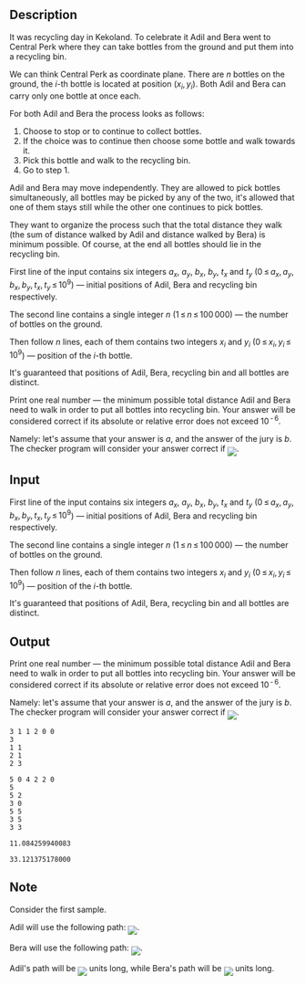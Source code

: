 ## Description

<div><p>It was recycling day in Kekoland. To celebrate it Adil and Bera went to Central Perk where they can take bottles from the ground and put them into a recycling bin.</p><p>We can think Central Perk as coordinate plane. There are <span class="tex-span"><i>n</i></span> bottles on the ground, the <span class="tex-span"><i>i</i></span>-th bottle is located at position <span class="tex-span">(<i>x</i><sub class="lower-index"><i>i</i></sub>, <i>y</i><sub class="lower-index"><i>i</i></sub>)</span>. Both Adil and Bera can carry only one bottle at once each. </p><p>For both Adil and Bera the process looks as follows: </p><ol> <li> Choose to stop or to continue to collect bottles. </li><li> If the choice was to continue then choose some bottle and walk towards it. </li><li> Pick this bottle and walk to the recycling bin. </li><li> Go to step <span class="tex-span">1</span>. </li></ol><p>Adil and Bera may move independently. They are allowed to pick bottles simultaneously, all bottles may be picked by any of the two, it's allowed that one of them stays still while the other one continues to pick bottles.</p><p>They want to organize the process such that the total distance they walk (the sum of distance walked by Adil and distance walked by Bera) is minimum possible. Of course, at the end all bottles should lie in the recycling bin.</p></div><div class="input-specification"><p>First line of the input contains six integers <span class="tex-span"><i>a</i><sub class="lower-index"><i>x</i></sub></span>, <span class="tex-span"><i>a</i><sub class="lower-index"><i>y</i></sub></span>, <span class="tex-span"><i>b</i><sub class="lower-index"><i>x</i></sub></span>, <span class="tex-span"><i>b</i><sub class="lower-index"><i>y</i></sub></span>, <span class="tex-span"><i>t</i><sub class="lower-index"><i>x</i></sub></span> and <span class="tex-span"><i>t</i><sub class="lower-index"><i>y</i></sub></span> (<span class="tex-span">0 ≤ <i>a</i><sub class="lower-index"><i>x</i></sub>, <i>a</i><sub class="lower-index"><i>y</i></sub>, <i>b</i><sub class="lower-index"><i>x</i></sub>, <i>b</i><sub class="lower-index"><i>y</i></sub>, <i>t</i><sub class="lower-index"><i>x</i></sub>, <i>t</i><sub class="lower-index"><i>y</i></sub> ≤ 10<sup class="upper-index">9</sup></span>)&nbsp;— initial positions of Adil, Bera and recycling bin respectively.</p><p>The second line contains a single integer <span class="tex-span"><i>n</i></span> (<span class="tex-span">1 ≤ <i>n</i> ≤ 100 000</span>)&nbsp;— the number of bottles on the ground.</p><p>Then follow <span class="tex-span"><i>n</i></span> lines, each of them contains two integers <span class="tex-span"><i>x</i><sub class="lower-index"><i>i</i></sub></span> and <span class="tex-span"><i>y</i><sub class="lower-index"><i>i</i></sub></span> (<span class="tex-span">0 ≤ <i>x</i><sub class="lower-index"><i>i</i></sub>, <i>y</i><sub class="lower-index"><i>i</i></sub> ≤ 10<sup class="upper-index">9</sup></span>)&nbsp;— position of the <span class="tex-span"><i>i</i></span>-th bottle.</p><p>It's guaranteed that positions of Adil, Bera, recycling bin and all bottles are distinct.</p></div><div class="output-specification"><p>Print one real number&nbsp;— the minimum possible total distance Adil and Bera need to walk in order to put all bottles into recycling bin. Your answer will be considered correct if its absolute or relative error does not exceed <span class="tex-span">10<sup class="upper-index"> - 6</sup></span>.</p><p>Namely: let's assume that your answer is <span class="tex-span"><i>a</i></span>, and the answer of the jury is <span class="tex-span"><i>b</i></span>. The checker program will consider your answer correct if <img align="middle" class="tex-formula" src="file://y1ZOny2q.png" style="max-width: 100.0%;max-height: 100.0%;">.</p></div>

## Input

<p>First line of the input contains six integers <span class="tex-span"><i>a</i><sub class="lower-index"><i>x</i></sub></span>, <span class="tex-span"><i>a</i><sub class="lower-index"><i>y</i></sub></span>, <span class="tex-span"><i>b</i><sub class="lower-index"><i>x</i></sub></span>, <span class="tex-span"><i>b</i><sub class="lower-index"><i>y</i></sub></span>, <span class="tex-span"><i>t</i><sub class="lower-index"><i>x</i></sub></span> and <span class="tex-span"><i>t</i><sub class="lower-index"><i>y</i></sub></span> (<span class="tex-span">0 ≤ <i>a</i><sub class="lower-index"><i>x</i></sub>, <i>a</i><sub class="lower-index"><i>y</i></sub>, <i>b</i><sub class="lower-index"><i>x</i></sub>, <i>b</i><sub class="lower-index"><i>y</i></sub>, <i>t</i><sub class="lower-index"><i>x</i></sub>, <i>t</i><sub class="lower-index"><i>y</i></sub> ≤ 10<sup class="upper-index">9</sup></span>)&nbsp;— initial positions of Adil, Bera and recycling bin respectively.</p><p>The second line contains a single integer <span class="tex-span"><i>n</i></span> (<span class="tex-span">1 ≤ <i>n</i> ≤ 100 000</span>)&nbsp;— the number of bottles on the ground.</p><p>Then follow <span class="tex-span"><i>n</i></span> lines, each of them contains two integers <span class="tex-span"><i>x</i><sub class="lower-index"><i>i</i></sub></span> and <span class="tex-span"><i>y</i><sub class="lower-index"><i>i</i></sub></span> (<span class="tex-span">0 ≤ <i>x</i><sub class="lower-index"><i>i</i></sub>, <i>y</i><sub class="lower-index"><i>i</i></sub> ≤ 10<sup class="upper-index">9</sup></span>)&nbsp;— position of the <span class="tex-span"><i>i</i></span>-th bottle.</p><p>It's guaranteed that positions of Adil, Bera, recycling bin and all bottles are distinct.</p>

## Output

<p>Print one real number&nbsp;— the minimum possible total distance Adil and Bera need to walk in order to put all bottles into recycling bin. Your answer will be considered correct if its absolute or relative error does not exceed <span class="tex-span">10<sup class="upper-index"> - 6</sup></span>.</p><p>Namely: let's assume that your answer is <span class="tex-span"><i>a</i></span>, and the answer of the jury is <span class="tex-span"><i>b</i></span>. The checker program will consider your answer correct if <img align="middle" class="tex-formula" src="file://y1ZOny2q.png" style="max-width: 100.0%;max-height: 100.0%;">.</p>





```input1
3 1 1 2 0 0
3
1 1
2 1
2 3

```




```input2
5 0 4 2 2 0
5
5 2
3 0
5 5
3 5
3 3

```




```output1
11.084259940083

```




```output2
33.121375178000

```



## Note

<p>Consider the first sample.</p><p>Adil will use the following path: <img align="middle" class="tex-formula" src="file://RMUEARcK.png" style="max-width: 100.0%;max-height: 100.0%;">.</p><p>Bera will use the following path: <img align="middle" class="tex-formula" src="file://faPFH7Nv.png" style="max-width: 100.0%;max-height: 100.0%;">.</p><p>Adil's path will be <img align="middle" class="tex-formula" src="file://z3JHFUfn.png" style="max-width: 100.0%;max-height: 100.0%;"> units long, while Bera's path will be <img align="middle" class="tex-formula" src="file://WLIkJ3zw.png" style="max-width: 100.0%;max-height: 100.0%;"> units long.</p>
